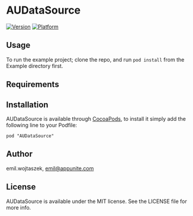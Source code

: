 # AUDataSource

[![Version](http://cocoapod-badges.herokuapp.com/v/AUDataSource/badge.png)](http://cocoadocs.org/docsets/AUDataSource)
[![Platform](http://cocoapod-badges.herokuapp.com/p/AUDataSource/badge.png)](http://cocoadocs.org/docsets/AUDataSource)

## Usage

To run the example project; clone the repo, and run `pod install` from the Example directory first.

## Requirements

## Installation

AUDataSource is available through [CocoaPods](http://cocoapods.org), to install
it simply add the following line to your Podfile:

    pod "AUDataSource"

## Author

emil.wojtaszek, emil@appunite.com

## License

AUDataSource is available under the MIT license. See the LICENSE file for more info.


